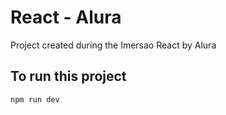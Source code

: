 # React - Alura

Project created during the Imersao React by Alura

## To run this project

```bash
npm run dev
```